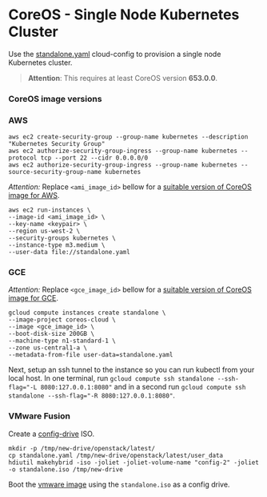 # CoreOS - Single Node Kubernetes Cluster

Use the [standalone.yaml](cloud-configs/standalone.yaml) cloud-config to provision a single node Kubernetes cluster.

> **Attention**: This requires at least CoreOS version **653.0.0**.

### CoreOS image versions

### AWS

```
aws ec2 create-security-group --group-name kubernetes --description "Kubernetes Security Group"
aws ec2 authorize-security-group-ingress --group-name kubernetes --protocol tcp --port 22 --cidr 0.0.0.0/0
aws ec2 authorize-security-group-ingress --group-name kubernetes --source-security-group-name kubernetes
```

*Attention:* Replace ```<ami_image_id>``` bellow for a [suitable version of CoreOS image for AWS](https://coreos.com/docs/running-coreos/cloud-providers/ec2/).

```
aws ec2 run-instances \
--image-id <ami_image_id> \
--key-name <keypair> \
--region us-west-2 \
--security-groups kubernetes \
--instance-type m3.medium \
--user-data file://standalone.yaml
```

### GCE

*Attention:* Replace ```<gce_image_id>``` bellow for a [suitable version of CoreOS image for GCE](https://coreos.com/docs/running-coreos/cloud-providers/google-compute-engine/).

```
gcloud compute instances create standalone \
--image-project coreos-cloud \
--image <gce_image_id> \
--boot-disk-size 200GB \
--machine-type n1-standard-1 \
--zone us-central1-a \
--metadata-from-file user-data=standalone.yaml 
```

Next, setup an ssh tunnel to the instance so you can run kubectl from your local host.
In one terminal, run `gcloud compute ssh standalone --ssh-flag="-L 8080:127.0.0.1:8080"` and in a second
run `gcloud compute ssh standalone --ssh-flag="-R 8080:127.0.0.1:8080"`.


### VMware Fusion

Create a [config-drive](https://coreos.com/docs/cluster-management/setup/cloudinit-config-drive) ISO.

```
mkdir -p /tmp/new-drive/openstack/latest/
cp standalone.yaml /tmp/new-drive/openstack/latest/user_data
hdiutil makehybrid -iso -joliet -joliet-volume-name "config-2" -joliet -o standalone.iso /tmp/new-drive
```

Boot the [vmware image](https://coreos.com/docs/running-coreos/platforms/vmware) using the `standalone.iso` as a config drive.
